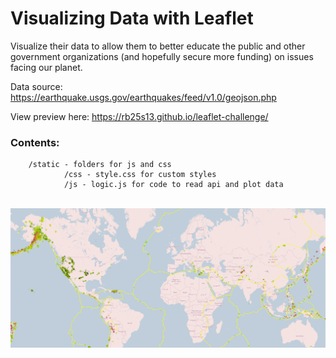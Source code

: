 # Visualizing Data with Leaflet

Visualize their data to allow them to better educate the public and other government organizations (and hopefully secure more funding) on issues facing our planet.

Data source: <a target="_blank" href="https://earthquake.usgs.gov/earthquakes/feed/v1.0/geojson.php">https://earthquake.usgs.gov/earthquakes/feed/v1.0/geojson.php</a>

View preview here: <a target="_blank" href="https://rb25s13.github.io/leaflet-challenge/">https://rb25s13.github.io/leaflet-challenge/</a><br />

### Contents:

        /static - folders for js and css
                /css - style.css for custom styles
                /js - logic.js for code to read api and plot data

<br />

<img src="screenshot.png" />